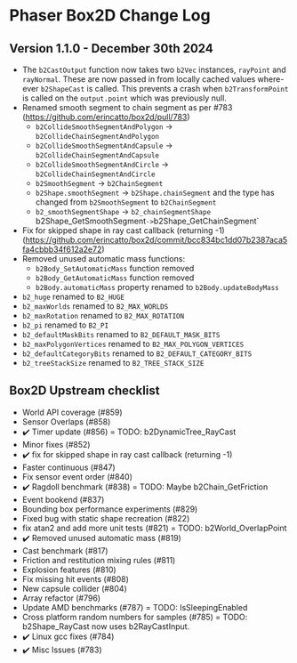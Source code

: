 # Phaser Box2D Change Log

## Version 1.1.0 - December 30th 2024

* The `b2CastOutput` function now takes two `b2Vec` instances, `rayPoint` and `rayNormal`. These are now passed in from locally cached values where-ever `b2ShapeCast` is called. This prevents a crash when `b2TransformPoint` is called on the `output.point` which was previously null.
* Renamed smooth segment to chain segment as per #783 (https://github.com/erincatto/box2d/pull/783)
    * `b2CollideSmoothSegmentAndPolygon` -> `b2CollideChainSegmentAndPolygon`
    * `b2CollideSmoothSegmentAndCapsule` -> `b2CollideChainSegmentAndCapsule`
    * `b2CollideSmoothSegmentAndCircle` -> `b2CollideChainSegmentAndCircle`
    * `b2SmoothSegment` -> `b2ChainSegment`
    * `b2Shape.smoothSegment` -> `b2Shape.chainSegment` and the type has changed from `b2SmoothSegment` to `b2ChainSegment`
    * `b2_smoothSegmentShape` -> `b2_chainSegmentShape`
    ` `b2Shape_GetSmoothSegment` -> `b2Shape_GetChainSegment`
* Fix for skipped shape in ray cast callback (returning -1) (https://github.com/erincatto/box2d/commit/bcc834bc1dd07b2387aca5fa4cbbb34f612a2e72)
* Removed unused automatic mass functions:
    * `b2Body_SetAutomaticMass` function removed
    * `b2Body_GetAutomaticMass` function removed
    * `b2Body.automaticMass` property renamed to `b2Body.updateBodyMass`
* `b2_huge` renamed to `B2_HUGE`
* `b2_maxWorlds` renamed to `B2_MAX_WORLDS`
* `b2_maxRotation` renamed to `B2_MAX_ROTATION`
* `b2_pi` renamed to `B2_PI`
* `b2_defaultMaskBits` renamed to `B2_DEFAULT_MASK_BITS`
* `b2_maxPolygonVertices` renamed to `B2_MAX_POLYGON_VERTICES`
* `b2_defaultCategoryBits` renamed to `B2_DEFAULT_CATEGORY_BITS`
* `b2_treeStackSize` renamed to `B2_TREE_STACK_SIZE`




## Box2D Upstream checklist

* World API coverage (#859)
* Sensor Overlaps (#858)
* ✔️ Timer update (#856) = TODO: b2DynamicTree_RayCast
* Minor fixes (#852)
* ✔️ fix for skipped shape in ray cast callback (returning -1)
* Faster continuous (#847)
* Fix sensor event order (#840)
* ✔️ Ragdoll benchmark (#838) = TODO: Maybe b2Chain_GetFriction
* Event bookend (#837)
* Bounding box performance experiments (#829)
* Fixed bug with static shape recreation (#822)
* fix atan2 and add more unit tests (#821) = TODO: b2World_OverlapPoint
* ✔️ Removed unused automatic mass (#819)
* Cast benchmark (#817)
* Friction and restitution mixing rules (#811)
* Explosion features (#810)
* Fix missing hit events (#808)
* New capsule collider (#804)
* Array refactor (#796)
* Update AMD benchmarks (#787) = TODO: IsSleepingEnabled
* Cross platform random numbers for samples (#785) = TODO: b2Shape_RayCast now uses b2RayCastInput.
* ✔️ Linux gcc fixes (#784)
* ✔️ Misc Issues (#783)
